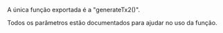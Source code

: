 A única função exportada é a "generateTx2()".

Todos os parâmetros estão documentados para ajudar no uso da função.
